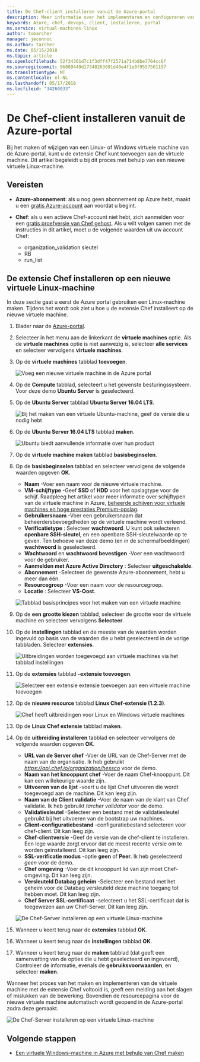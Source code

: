 ```yaml
---
title: De Chef-client installeren vanuit de Azure-portal
description: Meer informatie over het implementeren en configureren van uw client Chef vanuit de Azure-portal
keywords: Azure, chef, devops, client, installeren, portal
ms.service: virtual-machines-linux
author: tomarcher
manager: jeconnoc
ms.author: tarcher
ms.date: 05/15/2018
ms.topic: article
ms.openlocfilehash: 52f34361d7c1f3dff47f2571a714b8be7764cc6f
ms.sourcegitcommit: 96089449d17548263691d40e4f1e8f9557561197
ms.translationtype: MT
ms.contentlocale: nl-NL
ms.lasthandoff: 05/17/2018
ms.locfileid: "34260033"
---
```

# <a name="install-the-chef-client-from-the-azure-portal"></a>De Chef-client installeren vanuit de Azure-portal
Bij het maken of wijzigen van een Linux- of Windows virtuele machine van de Azure-portal, kunt u de extensie Chef kunt toevoegen aan de virtuele machine. Dit artikel begeleidt u bij dit proces met behulp van een nieuwe virtuele Linux-machine.

## <a name="prerequisites"></a>Vereisten
- **Azure-abonnement**: als u nog geen abonnement op Azure hebt, maakt u een [gratis Azure-account](https://azure.microsoft.com/free/?ref=microsoft.com&utm_source=microsoft.com&utm_medium=docs&utm_campaign=visualstudio) aan voordat u begint.

- **Chef**: als u een actieve Chef-account niet hebt, zich aanmelden voor een [gratis proefversie van Chef gehost](https://manage.chef.io/signup). Als u wilt volgen samen met de instructies in dit artikel, moet u de volgende waarden uit uw account Chef: 
    - organization_validation sleutel
    - RB
    - run_list

## <a name="install-the-chef-extension-on-a-new-linux-virtual-machine"></a>De extensie Chef installeren op een nieuwe virtuele Linux-machine
In deze sectie gaat u eerst de Azure portal gebruiken een Linux-machine maken. Tijdens het wordt ook ziet u hoe u de extensie Chef installeert op de nieuwe virtuele machine.

1. Blader naar de [Azure-portal](http://portal.azure.com).

1. Selecteer in het menu aan de linkerkant de **virtuele machines** optie. Als de **virtuele machines** optie is niet aanwezig is, selecteer **alle services** en selecteer vervolgens **virtuele machines**.

1. Op de **virtuele machines** tabblad **toevoegen**.

    ![Voeg een nieuwe virtuele machine in de Azure portal](./media/chef-extension-portal/add-vm.png)

1. Op de **Compute** tabblad, selecteert u het gewenste besturingssysteem. Voor deze demo **Ubuntu Server** is geselecteerd.

1. Op de **Ubuntu Server** tabblad **Ubuntu Server 16.04 LTS**.

    ![Bij het maken van een virtuele Ubuntu-machine, geef de versie die u nodig hebt](./media/chef-extension-portal/ubuntu-server-version.png)

1. Op de **Ubuntu Server 16.04 LTS** tabblad **maken**.

    ![Ubuntu biedt aanvullende informatie over hun product](./media/chef-extension-portal/create-vm.png)

1. Op de **virtuele machine maken** tabblad **basisbeginselen**.

1. Op de **basisbeginselen** tabblad en selecteer vervolgens de volgende waarden opgeven **OK**.

    - **Naam** -Voer een naam voor de nieuwe virtuele machine.
    - **VM-schijftype** -Geef **SSD** of **HDD** voor het opslagtype voor de schijf. Raadpleeg het artikel voor meer informatie over schijftypen van de virtuele machine in Azure, [beheerde schijven voor virtuele machines en hoge prestaties Premium-opslag](/azure/virtual-machines/windows/premium-storage).
    - **Gebruikersnaam** -Voer een gebruikersnaam dat beheerdersbevoegdheden op de virtuele machine wordt verleend.
    - **Verificatietype** : Selecteer **wachtwoord**. U kunt ook selecteren **openbare SSH-sleutel**, en een openbare SSH-sleutelwaarde op te geven. Ten behoeve van deze demo (en in de schermafbeeldingen) **wachtwoord** is geselecteerd.
    - **Wachtwoord** en **wachtwoord bevestigen** -Voer een wachtwoord voor de gebruiker.
    - **Aanmelden met Azure Active Directory** : Selecteer **uitgeschakelde**.
    - **Abonnement** -Selecteer de gewenste Azure-abonnement, hebt u meer dan één.
    - **Resourcegroep** -Voer een naam voor de resourcegroep.
    - **Locatie** : Selecteer **VS-Oost**.

    ![Tabblad basisprincipes voor het maken van een virtuele machine](./media/chef-extension-portal/add-vm-basics.png)

1. Op de **een grootte kiezen** tabblad, selecteer de grootte voor de virtuele machine en selecteer vervolgens **Selecteer**.

1. Op de **instellingen** tabblad en de meeste van de waarden worden ingevuld op basis van de waarden die u hebt geselecteerd in de vorige tabbladen. Selecteer **extensies**.

    ![Uitbreidingen worden toegevoegd aan virtuele machines via het tabblad instellingen](./media/chef-extension-portal/add-vm-select-extensions.png)

1. Op de **extensies** tabblad **-extensie toevoegen**.

    ![Selecteer een extensie extensie toevoegen aan een virtuele machine toevoegen](./media/chef-extension-portal/add-vm-add-extension.png)

1. Op de **nieuwe resource** tabblad **Linux Chef-extensie (1.2.3)**.

    ![Chef heeft uitbreidingen voor Linux en Windows virtuele machines](./media/chef-extension-portal/select-linux-chef-extension.png)

1. Op de **Linux Chef extensie** tabblad **maken**.

1. Op de **uitbreiding installeren** tabblad en selecteer vervolgens de volgende waarden opgeven **OK**.

    - **URL van de Server chef** -Voer de URL van de Chef-Server met de naam van de organisatie. Ik heb gebruikt *https://api.chef.io/organization/hessco* voor de demo.
    - **Naam van het knooppunt chef** -Voer de naam Chef-knooppunt. Dit kan een willekeurige waarde zijn.
    - **Uitvoeren van de lijst** -voert u de lijst Chef uitvoeren die wordt toegevoegd aan de machine. Dit kan leeg zijn.
    - **Naam van de Client validatie** -Voer de naam van de klant van Chef validatie. Ik heb gebruikt *tarcher validator* voor de demo.
    - **Validatiesleutel** -Selecteer een bestand met de validatiesleutel gebruikt bij het uitvoeren van de bootstrap uw machines. 
    - **Client-configuratiebestand** -configuratiebestand selecteren voor chef-client. Dit kan leeg zijn.
    - **Chef-clientversie** -Geef de versie van de chef-client te installeren. Een lege waarde zorgt ervoor dat de meest recente versie om te worden geïnstalleerd. Dit kan leeg zijn.
    - **SSL-verificatie modus** -optie **geen** of **Peer**. Ik heb geselecteerd *geen* voor de demo.
    - **Chef omgeving** -Voer de dit knooppunt lid van zijn moet Chef-omgeving. Dit kan leeg zijn.
    - **Versleuteld Databag geheim** -Selecteer een bestand met het geheim voor de Databag versleuteld deze machine toegang tot hebben moet. Dit kan leeg zijn.
    - **Chef Server SSL-certificaat** -selecteert u het SSL-certificaat dat is toegewezen aan uw Chef-Server. Dit kan leeg zijn.

    ![De Chef-Server installeren op een virtuele Linux-machine](./media/chef-extension-portal/install-extension.png)

1. Wanneer u keert terug naar de **extensies** tabblad **OK**.

1. Wanneer u keert terug naar de **instellingen** tabblad **OK**.

1. Wanneer u keert terug naar de **maken** tabblad (dat geeft een samenvatting van de opties die u hebt geselecteerd en ingevoerd), Controleer de informatie, evenals de **gebruiksvoorwaarden**, en selecteer **maken**.

Wanneer het proces van het maken en implementeren van de virtuele machine met de extensie Chef voltooid is, geeft een melding aan het slagen of mislukken van de bewerking. Bovendien de resourcepagina voor de nieuwe virtuele machine automatisch wordt geopend in de Azure-portal zodra deze gemaakt.

![De Chef-Server installeren op een virtuele Linux-machine](./media/chef-extension-portal/resource-created.png)

## <a name="next-steps"></a>Volgende stappen
* [Een virtuele Windows-machine in Azure met behulp van Chef maken](/azure/virtual-machines/windows/chef-automation)